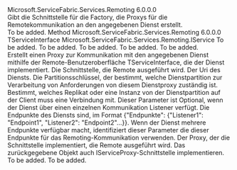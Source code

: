 <Type Name="IServiceProxyFactory" FullName="Microsoft.ServiceFabric.Services.Remoting.Client.IServiceProxyFactory">
  <TypeSignature Language="C#" Value="public interface IServiceProxyFactory" />
  <TypeSignature Language="ILAsm" Value=".class public interface auto ansi abstract IServiceProxyFactory" />
  <TypeSignature Language="DocId" Value="T:Microsoft.ServiceFabric.Services.Remoting.Client.IServiceProxyFactory" />
  <TypeSignature Language="VB.NET" Value="Public Interface IServiceProxyFactory" />
  <TypeSignature Language="F#" Value="type IServiceProxyFactory = interface" />
  <AssemblyInfo>
    <AssemblyName>Microsoft.ServiceFabric.Services.Remoting</AssemblyName>
    <AssemblyVersion>6.0.0.0</AssemblyVersion>
  </AssemblyInfo>
  <Interfaces />
  <Docs>
    <summary>
            Gibt die Schnittstelle für die Factory, die Proxys für die Remotekommunikation an den angegebenen Dienst erstellt.
            </summary>
    <remarks>To be added.</remarks>
  </Docs>
  <Members>
    <Member MemberName="CreateServiceProxy&lt;TServiceInterface&gt;">
      <MemberSignature Language="C#" Value="public TServiceInterface CreateServiceProxy&lt;TServiceInterface&gt; (Uri serviceUri, Microsoft.ServiceFabric.Services.Client.ServicePartitionKey partitionKey = null, Microsoft.ServiceFabric.Services.Communication.Client.TargetReplicaSelector targetReplicaSelector = Microsoft.ServiceFabric.Services.Communication.Client.TargetReplicaSelector.PrimaryReplica, string listenerName = null) where TServiceInterface : Microsoft.ServiceFabric.Services.Remoting.IService;" />
      <MemberSignature Language="ILAsm" Value=".method public hidebysig newslot virtual instance !!TServiceInterface CreateServiceProxy&lt;(class Microsoft.ServiceFabric.Services.Remoting.IService) TServiceInterface&gt;(class System.Uri serviceUri, class Microsoft.ServiceFabric.Services.Client.ServicePartitionKey partitionKey, valuetype Microsoft.ServiceFabric.Services.Communication.Client.TargetReplicaSelector targetReplicaSelector, string listenerName) cil managed" />
      <MemberSignature Language="DocId" Value="M:Microsoft.ServiceFabric.Services.Remoting.Client.IServiceProxyFactory.CreateServiceProxy``1(System.Uri,Microsoft.ServiceFabric.Services.Client.ServicePartitionKey,Microsoft.ServiceFabric.Services.Communication.Client.TargetReplicaSelector,System.String)" />
      <MemberSignature Language="F#" Value="abstract member CreateServiceProxy : Uri * Microsoft.ServiceFabric.Services.Client.ServicePartitionKey * Microsoft.ServiceFabric.Services.Communication.Client.TargetReplicaSelector * string -&gt; 'ServiceInterface (requires 'ServiceInterface :&gt; Microsoft.ServiceFabric.Services.Remoting.IService)" Usage="iServiceProxyFactory.CreateServiceProxy (serviceUri, partitionKey, targetReplicaSelector, listenerName)" />
      <MemberType>Method</MemberType>
      <AssemblyInfo>
        <AssemblyName>Microsoft.ServiceFabric.Services.Remoting</AssemblyName>
        <AssemblyVersion>6.0.0.0</AssemblyVersion>
      </AssemblyInfo>
      <ReturnValue>
        <ReturnType>TServiceInterface</ReturnType>
      </ReturnValue>
      <TypeParameters>
        <TypeParameter Name="TServiceInterface">
          <Constraints>
            <InterfaceName>Microsoft.ServiceFabric.Services.Remoting.IService</InterfaceName>
          </Constraints>
        </TypeParameter>
      </TypeParameters>
      <Parameters>
        <Parameter Name="serviceUri" Type="System.Uri" />
        <Parameter Name="partitionKey" Type="Microsoft.ServiceFabric.Services.Client.ServicePartitionKey" />
        <Parameter Name="targetReplicaSelector" Type="Microsoft.ServiceFabric.Services.Communication.Client.TargetReplicaSelector" />
        <Parameter Name="listenerName" Type="System.String" />
      </Parameters>
      <Docs>
        <typeparam name="TServiceInterface">To be added.</typeparam>
        <param name="serviceUri">To be added.</param>
        <param name="partitionKey">To be added.</param>
        <param name="targetReplicaSelector">To be added.</param>
        <param name="listenerName">To be added.</param>
        <summary>
            Erstellt einen Proxy zur Kommunikation mit den angegebenen Dienst mithilfe der Remote-Benutzeroberfläche TServiceInterface, die der Dienst implementiert.
            <typeparam name="TServiceInterface">Die Schnittstelle, die Remote ausgeführt wird. </typeparam> <param name="serviceUri">Der Uri des Diensts.</param> <param name="partitionKey">Die Partitionsschlüssel, der bestimmt, welche Dienstpartition zur Verarbeitung von Anforderungen von diesem Dienstproxy zuständig ist. </param> <param name="targetReplicaSelector">Bestimmt, welches Replikat oder eine Instanz von der Dienstpartition auf der Client muss eine Verbindung mit.</param> <param name="listenerName">Dieser Parameter ist Optional, wenn der Dienst über einen einzelnen Kommunikation Listener verfügt. Die Endpunkte des Diensts sind, im Format {"Endpunkte": {"Listener1": "Endpoint1", "Listener2": "Endpoint2"...}}. Wenn der Dienst mehrere Endpunkte verfügbar macht, identifiziert dieser Parameter die dieser Endpunkte für das Remoting-Kommunikation verwenden. </param><returns>Der Proxy, der die Schnittstelle implementiert, die Remote ausgeführt wird. Das zurückgegebene Objekt auch IServiceProxy-Schnittstelle implementieren.</returns></summary>
        <returns>To be added.</returns>
        <remarks>To be added.</remarks>
      </Docs>
    </Member>
  </Members>
</Type>